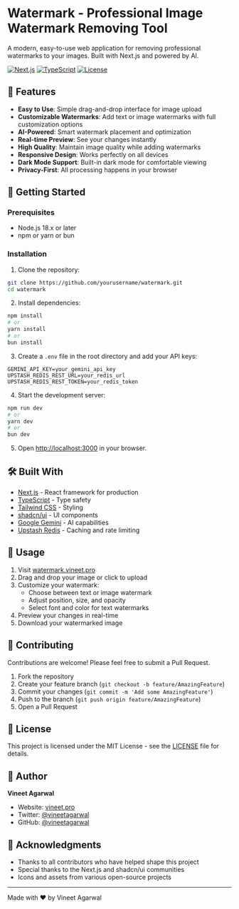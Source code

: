 # Watermark - Professional Image Watermark Removing Tool

A modern, easy-to-use web application for removing professional watermarks to your images. Built with Next.js and powered by AI.

[![Next.js](https://img.shields.io/badge/Next.js-14.0.0-black)](https://nextjs.org/)
[![TypeScript](https://img.shields.io/badge/TypeScript-5.0.0-blue)](https://www.typescriptlang.org/)
[![License](https://img.shields.io/badge/License-MIT-green.svg)](LICENSE)

## 🌟 Features

- **Easy to Use**: Simple drag-and-drop interface for image upload
- **Customizable Watermarks**: Add text or image watermarks with full customization options
- **AI-Powered**: Smart watermark placement and optimization
- **Real-time Preview**: See your changes instantly
- **High Quality**: Maintain image quality while adding watermarks
- **Responsive Design**: Works perfectly on all devices
- **Dark Mode Support**: Built-in dark mode for comfortable viewing
- **Privacy-First**: All processing happens in your browser

## 🚀 Getting Started

### Prerequisites

- Node.js 18.x or later
- npm or yarn or bun

### Installation

1. Clone the repository:
```bash
git clone https://github.com/yourusername/watermark.git
cd watermark
```

2. Install dependencies:
```bash
npm install
# or
yarn install
# or
bun install
```

3. Create a `.env` file in the root directory and add your API keys:
```env
GEMINI_API_KEY=your_gemini_api_key
UPSTASH_REDIS_REST_URL=your_redis_url
UPSTASH_REDIS_REST_TOKEN=your_redis_token
```

4. Start the development server:
```bash
npm run dev
# or
yarn dev
# or
bun dev
```

5. Open [http://localhost:3000](http://localhost:3000) in your browser.

## 🛠️ Built With

- [Next.js](https://nextjs.org/) - React framework for production
- [TypeScript](https://www.typescriptlang.org/) - Type safety
- [Tailwind CSS](https://tailwindcss.com/) - Styling
- [shadcn/ui](https://ui.shadcn.com/) - UI components
- [Google Gemini](https://ai.google.dev/) - AI capabilities
- [Upstash Redis](https://upstash.com/) - Caching and rate limiting

## 📝 Usage

1. Visit [watermark.vineet.pro](https://watermark.vineet.pro)
2. Drag and drop your image or click to upload
3. Customize your watermark:
   - Choose between text or image watermark
   - Adjust position, size, and opacity
   - Select font and color for text watermarks
4. Preview your changes in real-time
5. Download your watermarked image

## 🤝 Contributing

Contributions are welcome! Please feel free to submit a Pull Request.

1. Fork the repository
2. Create your feature branch (`git checkout -b feature/AmazingFeature`)
3. Commit your changes (`git commit -m 'Add some AmazingFeature'`)
4. Push to the branch (`git push origin feature/AmazingFeature`)
5. Open a Pull Request

## 📄 License

This project is licensed under the MIT License - see the [LICENSE](LICENSE) file for details.

## 👤 Author

**Vineet Agarwal**
- Website: [vineet.pro](https://vineet.pro)
- Twitter: [@vineetagarwal](https://twitter.com/vineetagarwal)
- GitHub: [@vineetagarwal](https://github.com/vineetagarwal)

## 🙏 Acknowledgments

- Thanks to all contributors who have helped shape this project
- Special thanks to the Next.js and shadcn/ui communities
- Icons and assets from various open-source projects

---

Made with ❤️ by Vineet Agarwal
